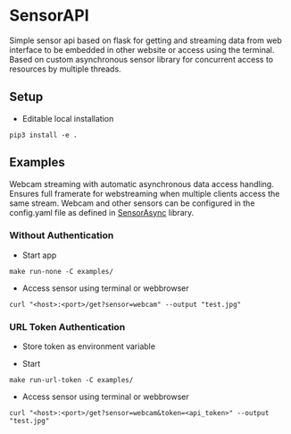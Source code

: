 # SensorAPI

Simple sensor api based on flask for getting and streaming data from web interface to be embedded in other website or access using the terminal. Based on custom asynchronous sensor library for concurrent access to resources by multiple threads.

## Setup

* Editable local installation

```shell
pip3 install -e .
```

## Examples

Webcam streaming with automatic asynchronous data access handling. Ensures full framerate for webstreaming when multiple clients access the same stream. Webcam and other sensors can be configured in the config.yaml file as defined in [SensorAsync](https://github.com/Etbelo/SensorAsync) library.

### Without Authentication

* Start app 

```shell
make run-none -C examples/
```

* Access sensor using terminal or webbrowser

```shell
curl "<host>:<port>/get?sensor=webcam" --output "test.jpg"
```

### URL Token Authentication

* Store token as environment variable

* Start

```shell
make run-url-token -C examples/
```

* Access sensor using terminal or webbrowser

```shell
curl "<host>:<port>/get?sensor=webcam&token=<api_token>" --output "test.jpg"
```
